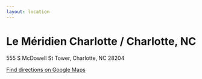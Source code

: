 ```yaml
---
layout: location
---
```


<h1 class="display-4 text-break"> Le Méridien Charlotte / Charlotte, NC </h1>

<p class="lead">555 S McDowell St Tower, Charlotte, NC 28204</p>

[Find directions on Google Maps](https://www.google.com/maps/dir//555+S+McDowell+St,+Charlotte,+NC+28204/@35.2168824,-80.8411386,17z/data=!4m18!1m8!3m7!1s0x88569f898c303825:0xd8c3d86b867f9085!2s555+S+McDowell+St,+Charlotte,+NC+28204!3b1!8m2!3d35.216878!4d-80.8385637!16s%2Fg%2F11bw3y_fz9!4m8!1m0!1m5!1m1!1s0x88569f898c303825:0xd8c3d86b867f9085!2m2!1d-80.8385637!2d35.216878!3e2?entry=ttu)
